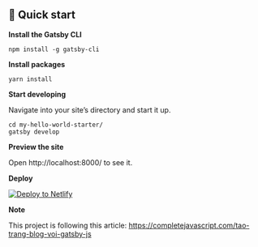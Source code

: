 ## 🚀 Quick start

**Install the Gatsby CLI**

  ```shell
  npm install -g gatsby-cli
  ```
  
**Install packages**

  ```shell
  yarn install
  ```
  
**Start developing**

  Navigate into your site’s directory and start it up.

  ```shell
  cd my-hello-world-starter/
  gatsby develop
  ```
  
**Preview the site**

Open http://localhost:8000/ to see it.

**Deploy**

[![Deploy to Netlify](https://www.netlify.com/img/deploy/button.svg)](https://app.netlify.com/start/deploy?repository=https://github.com/gatsbyjs/gatsby-starter-hello-world)

**Note**

This project is following this article: https://completejavascript.com/tao-trang-blog-voi-gatsby-js
